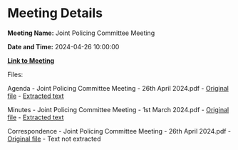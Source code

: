 # Meeting Details

**Meeting Name:** Joint Policing Committee Meeting

**Date and Time:** 2024-04-26 10:00:00

**[Link to Meeting](https://www.limerick.ie/council/whats-on/joint-policing-committee-meeting-22)**

Files: 

Agenda - Joint Policing Committee Meeting - 26th April 2024.pdf - [Original file](https://www.limerick.ie/sites/default/files/media/documents/2024-04/agenda-joint-policing-committee-meeting-26th-april-2024.pdf) - [Extracted text](./Agenda%20-%20Joint%20Policing%20Committee%20Meeting%20-%2026th%20April%202024.md)

Minutes - Joint Policing Committee Meeting - 1st March 2024.pdf - [Original file](https://www.limerick.ie/sites/default/files/media/documents/2024-04/minutes-joint-policing-committee-meeting-1st-march-2024.pdf) - [Extracted text](./Minutes%20-%20Joint%20Policing%20Committee%20Meeting%20-%201st%20March%202024.md)

Correspondence - Joint Policing Committee Meeting - 26th April 2024.pdf - [Original file](https://www.limerick.ie/sites/default/files/media/documents/2024-04/correspondence-joint-policing-committee-meeting-26th-april-2024.pdf) - Text not extracted

